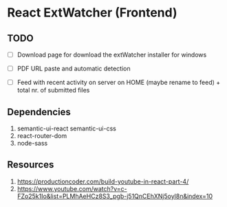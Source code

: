 # React ExtWatcher (Frontend)

## TODO 
- [ ] Download page for download the extWatcher installer for windows
- [ ] PDF URL paste and automatic detection
- [ ] Feed with recent activity on server on HOME (maybe rename to feed) + total nr. of submitted files


## Dependencies
1. semantic-ui-react semantic-ui-css
2. react-router-dom
3. node-sass


## Resources
1. https://productioncoder.com/build-youtube-in-react-part-4/
2. https://www.youtube.com/watch?v=c-FZo25k1Io&list=PLMhAeHCz8S3_pgb-j51QnCEhXNj5oyl8n&index=10